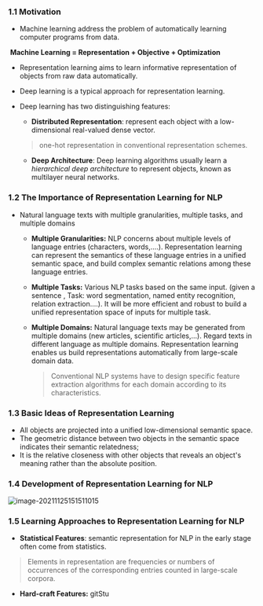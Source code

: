 ### 1.1 Motivation

-  Machine learning address the problem of automatically learning computer programs from data.

​	  		**Machine Learning = Representation + Objective + Optimization**

- Representation learning aims to learn informative representation of objects from raw data automatically.

- Deep learning is a typical approach for representation learning. 

- Deep learning has two distinguishing features:

  - **Distributed Representation**: represent each object with a low-dimensional real-valued dense vector.  

  > one-hot representation in conventional representation schemes.

  - **Deep Architecture**: Deep learning algorithms usually learn a *hierarchical deep architecture* to represent objects, known as multilayer neural networks. 

### 1.2 The Importance of Representation Learning for NLP

- Natural language texts  with multiple granularities, multiple tasks, and multiple domains

  - **Multiple Granularities:**  NLP concerns about multiple levels of language entries (characters, words,....). Representation learning can represent the semantics of these language entries in a unified semantic space, and build complex semantic relations among these language entries.

  - **Multiple Tasks:** Various NLP tasks based on the same input. (given a sentence , Task: word segmentation, named entity recognition, relation extraction....). It will be more efficient and robust to build a unified representation space of inputs for multiple task.

  - **Multiple Domains:** Natural language texts may be generated from multiple domains (new articles, scientific articles,...). Regard texts in different language as multiple domains. Representation learning enables us build representations automatically from large-scale domain data.

    > Conventional NLP systems have to design specific feature extraction algorithms for each domain according to its characteristics.

### 1.3 Basic Ideas of Representation Learning

- All objects are projected into a unified low-dimensional semantic space.
- The geometric distance between two objects in the semantic space indicates their semantic relatedness;
- It is the relative closeness with other objects that reveals an object's meaning rather than the absolute position.

### 1.4 Development of Representation Learning for NLP

![image-20211125151511015](C:\Users\wsco74\AppData\Roaming\Typora\typora-user-images\image-20211125151511015.png)

### 1.5 Learning Approaches to Representation Learning for NLP

- **Statistical Features**: semantic representation for NLP in the early stage often come from statistics.

> Elements in representation are frequencies or numbers of occurrences of the corresponding entries counted in large-scale corpora.

- **Hard-craft Features:** gitStu